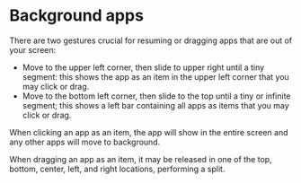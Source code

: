 # Background apps

There are two gestures crucial for resuming or dragging apps that are out of your screen:

- Move to the upper left corner, then slide to upper right until a tiny segment: this shows the app as an item in the upper left corner that you may click or drag.
- Move to the bottom left corner, then slide to the top until a tiny or infinite segment; this shows a left bar containing all apps as items that you may click or drag.

When clicking an app as an item, the app will show in the entire screen and any other apps will move to background.

When dragging an app as an item, it may be released in one of the top, bottom, center, left, and right locations, performing a split.
